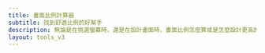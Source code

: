```yaml
---
title: 畫面比例計算器
subtitle: 找到舒適比例的好幫手
description: 無論是在挑選螢幕時，還是在設計畫面時，畫面比例怎麼算或是怎麼設計更高的解析度讓你頭痛了嗎？就讓這工具幫你算好！或是協助你找到適當的解析度！
layout: tools_v3
---
```


